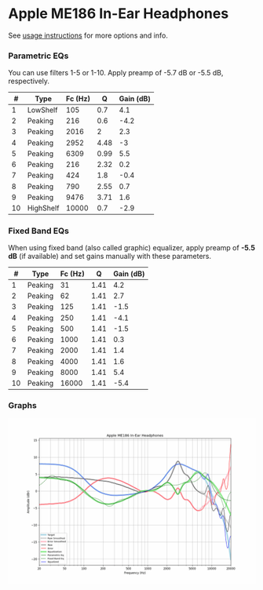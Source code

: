 # Apple ME186 In-Ear Headphones
See [usage instructions](https://github.com/jaakkopasanen/AutoEq#usage) for more options and info.

### Parametric EQs
You can use filters 1-5 or 1-10. Apply preamp of -5.7 dB or -5.5 dB, respectively.

|   # | Type      |   Fc (Hz) |    Q |   Gain (dB) |
|-----|-----------|-----------|------|-------------|
|   1 | LowShelf  |       105 | 0.7  |         4.1 |
|   2 | Peaking   |       216 | 0.6  |        -4.2 |
|   3 | Peaking   |      2016 | 2    |         2.3 |
|   4 | Peaking   |      2952 | 4.48 |        -3   |
|   5 | Peaking   |      6309 | 0.99 |         5.5 |
|   6 | Peaking   |       216 | 2.32 |         0.2 |
|   7 | Peaking   |       424 | 1.8  |        -0.4 |
|   8 | Peaking   |       790 | 2.55 |         0.7 |
|   9 | Peaking   |      9476 | 3.71 |         1.6 |
|  10 | HighShelf |     10000 | 0.7  |        -2.9 |

### Fixed Band EQs
When using fixed band (also called graphic) equalizer, apply preamp of **-5.5 dB** (if available) and set gains manually with these parameters.

|   # | Type    |   Fc (Hz) |    Q |   Gain (dB) |
|-----|---------|-----------|------|-------------|
|   1 | Peaking |        31 | 1.41 |         4.2 |
|   2 | Peaking |        62 | 1.41 |         2.7 |
|   3 | Peaking |       125 | 1.41 |        -1.5 |
|   4 | Peaking |       250 | 1.41 |        -4.1 |
|   5 | Peaking |       500 | 1.41 |        -1.5 |
|   6 | Peaking |      1000 | 1.41 |         0.3 |
|   7 | Peaking |      2000 | 1.41 |         1.4 |
|   8 | Peaking |      4000 | 1.41 |         1.6 |
|   9 | Peaking |      8000 | 1.41 |         5.4 |
|  10 | Peaking |     16000 | 1.41 |        -5.4 |

### Graphs
![](./Apple%20ME186%20In-Ear%20Headphones.png)
